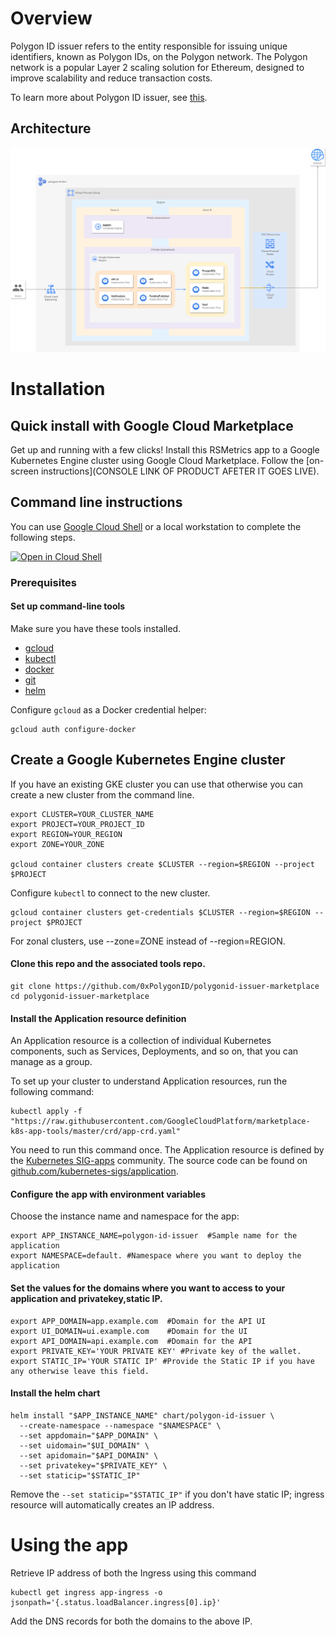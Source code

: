 # Overview

Polygon ID issuer refers to the entity responsible for issuing unique identifiers, known as Polygon IDs, on the Polygon network. The Polygon network is a popular Layer 2 scaling solution for Ethereum, designed to improve scalability and reduce transaction costs.

To learn more about Polygon ID issuer, see [this](https://0xpolygonid.github.io/tutorials/issuer/issuer-overview).

## Architecture

![Architecture diagram](resources/polygon-id-issuer-k8s-app-architecture.png)

# Installation

## Quick install with Google Cloud Marketplace

Get up and running with a few clicks! Install this RSMetrics app to a Google Kubernetes Engine cluster using Google Cloud Marketplace. Follow the [on-screen instructions](CONSOLE LINK OF PRODUCT AFETER IT GOES LIVE).

## Command line instructions

You can use [Google Cloud Shell](https://cloud.google.com/shell/) or a local
workstation to complete the following steps.

[![Open in Cloud Shell](http://gstatic.com/cloudssh/images/open-btn.svg)](https://console.cloud.google.com/cloudshell/editor?cloudshell_git_repo=https://github.com/0xPolygonID/polygonid-issuer-marketplace&cloudshell_open_in_editor=README.md)

### Prerequisites

#### Set up command-line tools

Make sure you have these tools installed.

- [gcloud](https://cloud.google.com/sdk/gcloud/)
- [kubectl](https://kubernetes.io/docs/reference/kubectl/overview/)
- [docker](https://docs.docker.com/install/)
- [git](https://git-scm.com/book/en/v2/Getting-Started-Installing-Git)
- [helm](https://helm.sh/)

Configure `gcloud` as a Docker credential helper:

```shell
gcloud auth configure-docker
```

## Create a Google Kubernetes Engine cluster

If you have an existing GKE cluster you can use that otherwise you can create a new cluster from the command line.

```shell
export CLUSTER=YOUR_CLUSTER_NAME
export PROJECT=YOUR_PROJECT_ID
export REGION=YOUR_REGION
export ZONE=YOUR_ZONE

gcloud container clusters create $CLUSTER --region=$REGION --project $PROJECT
```

Configure `kubectl` to connect to the new cluster.

```shell
gcloud container clusters get-credentials $CLUSTER --region=$REGION --project $PROJECT
```

For zonal clusters, use --zone=ZONE instead of --region=REGION.

#### Clone this repo and the associated tools repo.

```shell
git clone https://github.com/0xPolygonID/polygonid-issuer-marketplace
cd polygonid-issuer-marketplace
```

#### Install the Application resource definition

An Application resource is a collection of individual Kubernetes components,
such as Services, Deployments, and so on, that you can manage as a group.

To set up your cluster to understand Application resources, run the following
command:

```shell
kubectl apply -f "https://raw.githubusercontent.com/GoogleCloudPlatform/marketplace-k8s-app-tools/master/crd/app-crd.yaml"
```

You need to run this command once.
The Application resource is defined by the
[Kubernetes SIG-apps](https://github.com/kubernetes/community/tree/master/sig-apps)
community. The source code can be found on
[github.com/kubernetes-sigs/application](https://github.com/kubernetes-sigs/application).

#### Configure the app with environment variables

Choose the instance name and namespace for the app:

```shell
export APP_INSTANCE_NAME=polygon-id-issuer  #Sample name for the application
export NAMESPACE=default. #Namespace where you want to deploy the application
```

#### Set the values for the domains where you want to access to your application and privatekey,static IP.

```shell
export APP_DOMAIN=app.example.com  #Domain for the API UI
export UI_DOMAIN=ui.example.com    #Domain for the UI
export API_DOMAIN=api.example.com  #Domain for the API
export PRIVATE_KEY='YOUR PRIVATE KEY' #Private key of the wallet.
export STATIC_IP='YOUR STATIC IP' #Provide the Static IP if you have any otherwise leave this field.
```

#### Install the helm chart

```shell
helm install "$APP_INSTANCE_NAME" chart/polygon-id-issuer \
  --create-namespace --namespace "$NAMESPACE" \
  --set appdomain="$APP_DOMAIN" \
  --set uidomain="$UI_DOMAIN" \
  --set apidomain="$API_DOMAIN" \
  --set privatekey="$PRIVATE_KEY" \
  --set staticip="$STATIC_IP"
```

Remove the `--set staticip="$STATIC_IP"` if you don't have static IP; ingress resource will automatically creates an IP address.

# Using the app

Retrieve IP address of both the Ingress using this command

```shell
kubectl get ingress app-ingress -o jsonpath='{.status.loadBalancer.ingress[0].ip}'
```

Add the DNS records for both the domains to the above IP.
